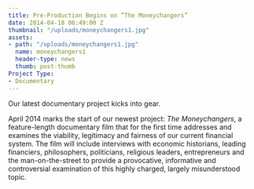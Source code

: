 ```yaml
---
title: Pre-Production Begins on “The Moneychangers”
date: 2014-04-18 06:49:00 Z
thumbnail: "/uploads/moneychangers1.jpg"
assets:
- path: "/uploads/moneychangers1.jpg"
  name: moneychangers1
  header-type: news
  thumb: post-thumb
Project Type:
- Documentary
---
```


Our latest documentary project kicks into gear.


April 2014 marks the start of our newest project: _The Moneychangers_, a feature-length documentary film that for the first time addresses and examines the viability, legitimacy and fairness of our current financial system. The film will include interviews with economic historians, leading financiers, philosophers, politicians, religious leaders, entrepreneurs and the man-on-the-street to provide a provocative, informative and controversial examination of this highly charged, largely misunderstood topic.
